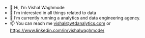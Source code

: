 - 👋 Hi, I’m Vishal Waghmode
- 👀 I’m interested in all things related to data
- 🌱 I’m currently running a analytics and data engineering agency.
- 📫 You can reach me vishal@wtdanalytics.com or https://www.linkedin.com/in/vishalwaghmode/

